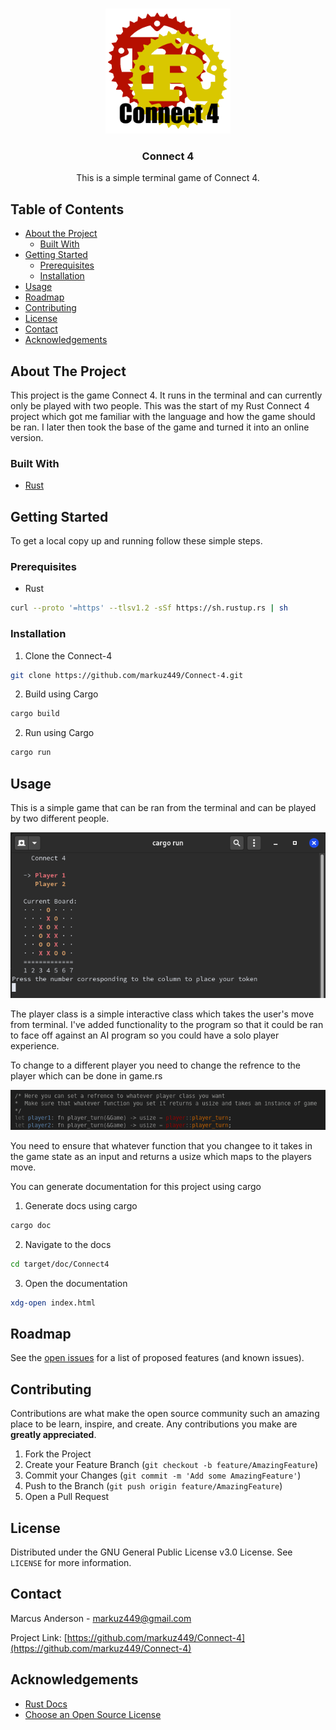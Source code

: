 <!-- PROJECT LOGO -->
<br />
<p align="center">
  <a href="https://github.com/markuz449/Connect-4">
    <img src="/logo/logo.png" alt="Logo" width="200" height="200">
  </a>

  <h3 align="center">Connect 4</h3>

  <p align="center">
    This is a simple terminal game of Connect 4.
  </p>
</p>



<!-- TABLE OF CONTENTS -->
## Table of Contents

* [About the Project](#about-the-project)
  * [Built With](#built-with)
* [Getting Started](#getting-started)
  * [Prerequisites](#prerequisites)
  * [Installation](#installation)
* [Usage](#usage)
* [Roadmap](#roadmap)
* [Contributing](#contributing)
* [License](#license)
* [Contact](#contact)
* [Acknowledgements](#acknowledgements)



<!-- ABOUT THE PROJECT -->
## About The Project

This project is the game Connect 4. It runs in the terminal and can currently only be played with two people. This was the start of my Rust Connect 4 project which got me familiar with the language and how the game should be ran. I later then took the base of the game and turned it into an online version.


### Built With

* [Rust](https://www.rust-lang.org/)



<!-- GETTING STARTED -->
## Getting Started

To get a local copy up and running follow these simple steps.

### Prerequisites

* Rust
```sh
curl --proto '=https' --tlsv1.2 -sSf https://sh.rustup.rs | sh
```

### Installation
 
1. Clone the Connect-4
```sh
git clone https://github.com/markuz449/Connect-4.git
```
2. Build using Cargo
```sh
cargo build
```
2. Run using Cargo
```sh
cargo run
```



<!-- USAGE EXAMPLES -->
## Usage

This is a simple game that can be ran from the terminal and can be played by two different people. 

<p align="center">
  <img src="images/Gameplay.png">
  </img>
</p>

The player class is a simple interactive class which takes the user's move from terminal. I've added functionality to the program so that it could be ran to face off against an AI program so you could have a solo player experience. 

To change to a different player you need to change the refrence to the player which can be done in game.rs

<p align="center">
  <img src="images/Player_Select.png">
  </img>
</p>

You need to ensure that whatever function that you changee to it takes in the game state as an input and returns a usize which maps to the players move.

You can generate documentation for this project using cargo

1. Generate docs using cargo
```sh
cargo doc
```
2. Navigate to the docs
```sh
cd target/doc/Connect4
```
3. Open the documentation
```sh
xdg-open index.html
```


<!-- ROADMAP -->
## Roadmap

See the [open issues](https://github.com/markuz449/Connect-4/issues) for a list of proposed features (and known issues).



<!-- CONTRIBUTING -->
## Contributing

Contributions are what make the open source community such an amazing place to be learn, inspire, and create. Any contributions you make are **greatly appreciated**.

1. Fork the Project
2. Create your Feature Branch (`git checkout -b feature/AmazingFeature`)
3. Commit your Changes (`git commit -m 'Add some AmazingFeature'`)
4. Push to the Branch (`git push origin feature/AmazingFeature`)
5. Open a Pull Request



<!-- LICENSE -->
## License

Distributed under the GNU General Public License v3.0 License. See `LICENSE` for more information.



<!-- CONTACT -->
## Contact

Marcus Anderson - markuz449@gmail.com

Project Link: [https://github.com/markuz449/Connect-4](https://github.com/markuz449/Connect-4)



<!-- ACKNOWLEDGEMENTS -->
## Acknowledgements

* [Rust Docs](https://doc.rust-lang.org/book/ch00-00-introduction.html)
* [Choose an Open Source License](https://choosealicense.com)

